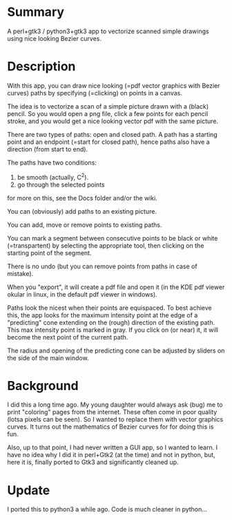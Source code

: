 # Summary

A perl+gtk3 / python3+gtk3 app to vectorize scanned simple drawings using nice looking Bezier curves.

# Description

With this app, you can draw nice looking (=pdf vector graphics with Bezier curves) paths by specifying (=clicking) on points in a canvas.

The idea is to vectorize a scan of a simple picture drawn with a (black) pencil. So you would open a png file, click a few points for each pencil stroke, and you would get a nice looking vector pdf with the same picture.

There are two types of paths: open and closed path. A path has a starting point and an endpoint (=start for closed path), hence paths also have a direction (from start to end).

The paths have two conditions:

1. be smooth (actually, C<sup>2</sup>).
2. go through the selected points

for more on this, see the Docs folder and/or the wiki.

You can (obviously) add paths to an existing picture.

You can add, move or remove points to existing paths.

You can mark a segment between consecutive points to be black or white (=transpartent) by selecting the appropriate tool, then clicking on the starting point of the segment.

There is no undo (but you can remove points from paths in case of mistake).

When you "export", it will create a pdf file and open it (in the KDE pdf viewer okular in linux, in the default pdf viewer in windows).

Paths look the nicest when their points are equispaced. To best achieve this, the app looks for the maximum intensity point at the edge of a "predicting" cone extending on the (rough) direction of the existing path. This max intensity point is marked in gray. If you click on (or near) it, it will become the next point of the current path.

The radius and opening of the predicting cone can be adjusted by sliders on the side of the main window.

# Background

I did this a long time ago. My young daughter would always ask (bug) me to print "coloring" pages from the internet. These often come in poor quality (lotsa pixels can be seen). So I wanted to replace them with vector graphics curves. It turns out the mathematics of Bezier curves for for doing this is fun.

Also, up to that point, I had never written a GUI app, so I wanted to learn. I have no idea why I did it in perl+Gtk2 (at the time) and not in python, but, here it is, finally ported to Gtk3 and significantly cleaned up.

# Update

I ported this to python3 a while ago. Code is much cleaner in python...


